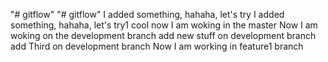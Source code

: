"# gitflow" 
"# gitflow" 
I added something, hahaha, let's try
I added something, hahaha, let's try1
cool now I am woking in the master
Now I am woking on the development branch
add new stuff on development branch
add Third on development branch
Now I am working in feature1 branch